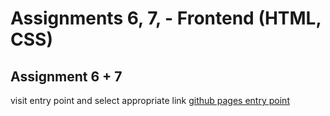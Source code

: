 # Assignments 6, 7, - Frontend (HTML, CSS)

## Assignment 6 + 7

visit entry point and select appropriate link
[github pages entry point](https://sunyam-lexicon-2024.github.io/frontend-html-css/)
